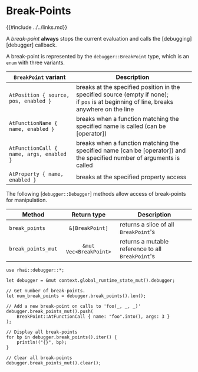 Break-Points
============

{{#include ../../links.md}}

A _break-point_ **always** stops the current evaluation and calls the [debugging][debugger]
callback.

A break-point is represented by the `debugger::BreakPoint` type, which is an `enum` with
three variants.

| `BreakPoint` variant                     | Description                                                                                                                                 |
| ---------------------------------------- | ------------------------------------------------------------------------------------------------------------------------------------------- |
| `AtPosition { source, pos, enabled }`    | breaks at the specified position in the specified source (empty if none);<br/>if `pos` is at beginning of line, breaks anywhere on the line |
| `AtFunctionName { name, enabled }`       | breaks when a function matching the specified name is called (can be [operator])                                                            |
| `AtFunctionCall { name, args, enabled }` | breaks when a function matching the specified name (can be [operator]) and the specified number of arguments is called                      |
| `AtProperty { name, enabled }`           | breaks at the specified property access                                                                                                     |

The following [`debugger::Debugger`] methods allow access of break-points for manipulation.

| Method             |      Return type       | Description                                       |
| ------------------ | :--------------------: | ------------------------------------------------- |
| `break_points`     |    `&[BreakPoint]`     | returns a slice of all `BreakPoint`'s             |
| `break_points_mut` | `&mut Vec<BreakPoint>` | returns a mutable reference to all `BreakPoint`'s |

```rust,no_run
use rhai::debugger::*;

let debugger = &mut context.global_runtime_state_mut().debugger;

// Get number of break-points.
let num_break_points = debugger.break_points().len();

// Add a new break-point on calls to 'foo(_, _, _)'
debugger.break_points_mut().push(
    BreakPoint::AtFunctionCall { name: "foo".into(), args: 3 }
);

// Display all break-points
for bp in debugger.break_points().iter() {
    println!("{}", bp);
}

// Clear all break-points
debugger.break_points_mut().clear();
```
